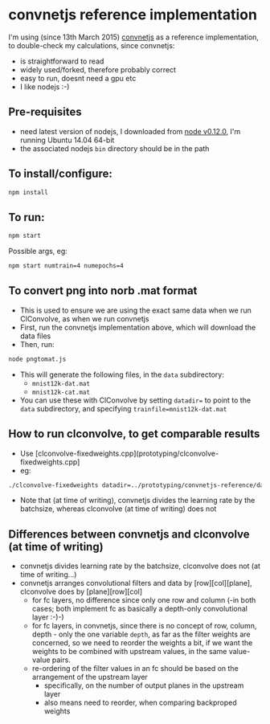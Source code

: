 # convnetjs reference implementation

I'm using (since 13th March 2015) [convnetjs](https://github.com/karpathy/convnetjs) as a reference implementation, to double-check
my calculations, since convnetjs:

 - is straightforward to read
 - widely used/forked, therefore probably correct
 - easy to run, doesnt need a gpu etc
 - I like nodejs :-)

## Pre-requisites

* need latest version of nodejs, I downloaded from [node v0.12.0](http://nodejs.org/dist/v0.12.0/node-v0.12.0-linux-x64.tar.gz), I'm running Ubuntu 14.04 64-bit
* the associated nodejs `bin` directory should be in the path

## To install/configure:

```bash
npm install
```

## To run:

```bash
npm start
```

Possible args, eg:
```bash
npm start numtrain=4 numepochs=4
```

## To convert png into norb .mat format

* This is used to ensure we are using the exact same data when we run ClConvolve, as when we run convnetjs
* First, run the convnetjs implementation above, which will download the data files
* Then, run:
```bash
node pngtomat.js
```
* This will generate the following files, in the `data` subdirectory:
  * `mnist12k-dat.mat`
  * `mnist12k-cat.mat`
* You can use these with ClConvolve by setting `datadir=` to point to the `data` subdirectory, and specifying `trainfile=mnist12k-dat.mat`

## How to run clconvolve, to get comparable results

* Use [clconvolve-fixedweights.cpp](prototyping/clconvolve-fixedweights.cpp]
* eg:
```bash
./clconvolve-fixedweights datadir=../prototyping/convnetjs-reference/data trainfile=mnist12k-dat.mat validatefile=mnist12k-dat.mat 'netdef=10n{linear}' numtrain=1 batchsize=1 numepochs=1 learningrate=0.4 normalizationexamples=1
```
* Note that (at time of writing), convnetjs divides the learning rate by the batchsize, whereas clconvolve (at time of writing) does not

## Differences between convnetjs and clconvolve (at time of writing)

* convnetjs divides learning rate by the batchsize, clconvolve does not (at time of writing...)
* convnetjs arranges convolutional filters and data by [row][col][plane], clconvolve does by [plane][row][col]
  * for fc layers, no difference since only one row and column (-in both cases; both implement fc as basically a depth-only convolutional layer :-)-)
  * for fc layers, in convnetjs, since there is no concept of row, column, depth - only the one variable `depth`, as far as the filter weights are concerned, so we need to reorder the weights a bit, if we want the weights to be combined with upstream values, in the same value-value pairs.
  * re-ordering of the filter values in an fc should be based on the arrangement of the upstream layer
    * specifically, on the number of output planes in the upstream layer
    * also means need to reorder, when comparing backproped weights

